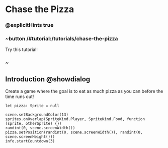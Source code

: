 # Chase the Pizza
### @explicitHints true


### ~button /#tutorial:/tutorials/chase-the-pizza

Try this tutorial!

### ~

## Introduction @showdialog


Create a game where the goal is to eat as much pizza as you can 
before the time runs out! 



```blockconfig.global
let pizza: Sprite = null

scene.setBackgroundColor(13)
sprites.onOverlap(SpriteKind.Player, SpriteKind.Food, function (sprite, otherSprite) {})
randint(0, scene.screenWidth())
pizza.setPosition(randint(0, scene.screenWidth()), randint(0, scene.screenHeight()))
info.startCountdown(3)

```
